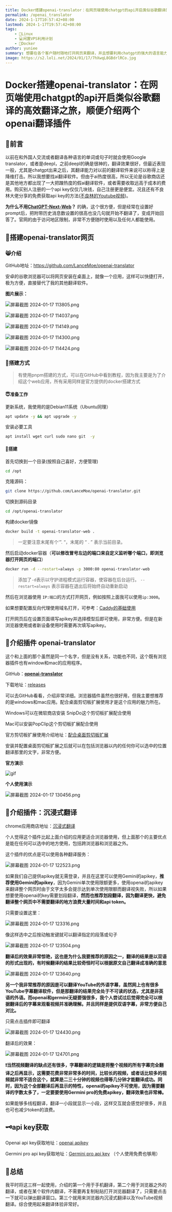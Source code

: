 ```yaml
---
title: Docker搭建openai-translator：在网页端使用chatgpt的api开启类似谷歌翻译的高效翻译之旅，顺便介绍两个openai翻译插件
permalink: /openai_translator
date: 2024-1-17T10:57:42+08:00
lastmod: 2024-1-17T19:57:42+08:00
tags: 
    - 🐘Linux
    - 💻闲置VPS利用计划
    - 🐋Docker
author: yuniee
summary: 想要在各个客户随时随地打开网页来翻译，并且想要利用chatgpt的强大的语言能力来帮你更准确自然的翻译，试试自托管一个网页翻译器。并且还有几个有意思的翻译插件值得了解一下。
image: https://s2.loli.net/2024/01/17/7hXwqL8GBdrlRCo.jpg
---
```


# Docker搭建openai-translator：在网页端使用chatgpt的api开启类似谷歌翻译的高效翻译之旅，顺便介绍两个openai翻译插件

<InArticleAdsense
    data-ad-client="ca-pub-5818850638223663"
    data-ad-slot="1327307385">
</InArticleAdsense>



## 🐙前言

以前在和外国人交流或者翻译各种语言的单词或句子时就会使用Google translator，或者是deepl，之前deepl的确是很神的，翻译效果很好，但最近表现一般，尤其是chatgpt出来之后，其翻译能力对以前的翻译软件来说可以称得上是降维打击。所以我想要找ai翻译软件。但由于ai热度很高，所以无论是谷歌商店还是其他地方都出现了一大把蹭热度的假ai翻译软件，或者需要收取远高于成本的费用。购买别人注册的一个api key仅仅几块钱，自己注册更是便宜。况且还有不良林大佬分享的免费获取api key的方法([不良林的Youtube视频](https://youtu.be/yndqfXr_qPg?si=6cOqlN9kgdr-ddYG))。



**为什么不用[ChatGPT-Next-Web](https://github.com/ChatGPTNextWeb/ChatGPT-Next-Web)？**          的确，这个很方便，但是经常在设置好prompt后，把附带历史消息数设置的很高也没几句就开始不翻译了，变成开始回答了。官网的由于访问地区限制，非常不方便随时使用以及任何人都能使用。

## 🦬搭建openai-translator网页

### 😸介绍

GitHub地址：https://github.com/LanceMoe/openai-translator

安卓的谷歌浏览器可以将网页安装在桌面上，就像一个应用，这样可以快捷打开，极为方便，直接替代了我的其他翻译软件。



**图片展示：**

![屏幕截图 2024-01-17 113805.png](https://s2.loli.net/2024/01/17/n2fDZbemAQk5hdP.png)



![屏幕截图 2024-01-17 114037.png](https://s2.loli.net/2024/01/17/xiUndzsIhaZ5LDC.png)



![屏幕截图 2024-01-17 114149.png](https://s2.loli.net/2024/01/17/XFVzA1Hsqi6ZkyG.png)



![屏幕截图 2024-01-17 114300.png](https://s2.loli.net/2024/01/17/5tsDSbBI3eRANJQ.png)



![屏幕截图 2024-01-17 114424.png](https://s2.loli.net/2024/01/17/xbuVe4tJ7ZQpMNn.png)

### 🐼搭建方式

> 有使用pnpm搭建的方式，可以在GitHub中看到教程，因为我主要是为了介绍这个web应用，所有采用同样是官方提供的docker搭建方式

#### 😇准备工作

更新系统，我使用的是Debian11系统（Ubuntu同理）

```bash
apt update -y && apt upgrade -y
```

安装必要工具

```bash
apt install wget curl sudo nano git  -y
```

#### 🚪搭建

首先切换到一个目录(按照自己喜好，方便管理)

```bash
cd /opt
```

克隆源码：

```bash
git clone https://github.com/LanceMoe/openai-translator.git
```

切换到源码目录

```bash
cd /opt/openai-translator
```

构建docker镜像

```bash
docker build -t openai-translator-web .
```

> 一定要注意末尾有个‘”. “，末尾的 “ . ” 表示当前目录。

然后启动docker容器（**可以修改冒号左边的端口来自定义监听哪个端口，即浏览器打开网页的端口**）

```bash
docker run -d --restart=always -p 3000:80 openai-translator-web
```

> 添加了`-d`表示以守护进程模式运行容器，使容器在后台运行。 `--restart=always` 表示容器在退出后将始终自动重新启动

然后在浏览器使用 `IP:端口`的方式打开网页，例如按照上面我可以使用`ip:3000`。

如果想要配置反向代理使用域名打开，可参考：[Caddy的基础使用](https://yunieebk.com/2023/07/30/caddy%E7%9A%84%E5%9F%BA%E7%A1%80%E4%BD%BF%E7%94%A8%EF%BC%8C%E4%B8%8B%E8%BD%BDcaddy%E5%B9%B6%E9%83%A8%E7%BD%B2%E5%8F%8D%E5%90%91%E4%BB%A3%E7%90%86%E5%92%8C%E8%87%AA%E5%8A%A8%E7%AD%BE%E5%8F%91-%E7%BB%AD%E6%9C%9Fssl-%E8%AF%81%E4%B9%A6/)



打开网页后在设置页面填写apikey并选择模型后即可使用，非常方便。但是在新浏览器使用或者新设备使用时需要再次填写apikey。

<InArticleAdsense
    data-ad-client="ca-pub-5818850638223663"
    data-ad-slot="1327307385">
</InArticleAdsense>



## 🐹介绍插件 openai-translator

这个和上面的那个虽然是同一个名字，但是没有关系，功能也不同，这个既有浏览器插件也有window和mac的应用程序。

GitHub：**[openai-translator](https://github.com/openai-translator/openai-translator)**

下载地址：[releases](https://github.com/openai-translator/openai-translator/releases)

可以去GitHub看看，介绍非常详细。浏览器插件虽然也很好用，但我主要想推荐的是windows和mac应用。配合桌面剪切板扩展使用才是这个应用的魅力所在。

Windows可以在微软商店安装 SnipDo这个剪切板扩展配合使用

Mac可以安装PopClip这个剪切板扩展配合使用

官方剪切板扩展使用介绍地址：[配合桌面剪切板扩展](https://github.com/openai-translator/openai-translator/blob/main/CLIP-EXTENSIONS.md)



安装并配置桌面剪切板扩展之后就可以在包括浏览器以内的任何你可以选中的位置翻译那里的文字，非常方便。

**官方演示**

![gif](https://user-images.githubusercontent.com/1206493/240358161-2788eb97-d00b-4808-aa86-a7fcfe3f71dd.gif)



**个人使用演示**

![屏幕截图 2024-01-17 130456.png](https://s2.loli.net/2024/01/17/KrBtXWhRgP2opSE.png)





## 🦔介绍插件：沉浸式翻译

chrome应用商店地址：[沉浸式翻译](https://chromewebstore.google.com/detail/%E6%B2%89%E6%B5%B8%E5%BC%8F%E7%BF%BB%E8%AF%91-%E5%8F%8C%E8%AF%AD%E5%AF%B9%E7%85%A7%E7%BD%91%E9%A1%B5%E7%BF%BB%E8%AF%91-pdf%E6%96%87%E6%A1%A3%E7%BF%BB%E8%AF%91/bpoadfkcbjbfhfodiogcnhhhpibjhbnh?pli=1)

个人觉得这个插件比起上面介绍的应用更适合浏览器使用，但上面那个的主要优点是能在任何可以选中的地方使用，包括跨浏览器和浏览器之外。

这个插件的优点是可以使用各种翻译服务：

![屏幕截图 2024-01-17 122523.png](https://s2.loli.net/2024/01/17/Tt75hXJkZipfP3s.png)

如果我们自己提供apikey就无需登录，并且在这里可以使用Gemini的apikey，**推荐使用Gemini的apikey**，因为Gemini单次使用限额更多，使用openai的apikey来翻译整个网页时由于文字太多会提示达到单次使用限额而翻译视失败，所以如果想要使用openai的key需要划段翻译，**然而也推荐划段翻译，因为翻译更快，避免翻译整个网页中不需要翻译的地方浪费大量时间和api token。**



只需要设置这里：

![屏幕截图 2024-01-17 123316.png](https://s2.loli.net/2024/01/17/qwRuxMFzK4ZJbyW.png)

像这样选中之后按动触发键就可以翻译指定的段落或句子

![屏幕截图 2024-01-17 123504.png](https://s2.loli.net/2024/01/17/lpMOQiEGfc82FJ9.png)

**翻译后的效果非常惊艳，这也是为什么我要推荐的原因之一，翻译的结果是以双语的形式出现的，有时候翻译的结果比较奇怪时可以根据原文自己翻译成准确的意思**

![屏幕截图 2024-01-17 123640.png](https://s2.loli.net/2024/01/17/CxXYfd59vqBerFa.png)



**另一个我非常推荐的原因是可以翻译YouTube的外语字幕，虽然网上也有很多YouTube字幕翻译软件，但是那翻译的结果完全处于不可读的状态，尤其是非英语的外语。而openai和germini无疑要强很多，我个人尝试过后觉得完全可以根据翻译后的字幕来观看视频并准确理解。并且同样是提供双语字幕，非常方便自己对比。**



只需点击插件即可翻译

![屏幕截图 2024-01-17 124430.png](https://s2.loli.net/2024/01/17/5VYi61T7WcDd4Gf.png)

翻译后的效果：

![屏幕截图 2024-01-17 124701.png](https://s2.loli.net/2024/01/17/u9YFbBxVwqn7jUr.png)



**❗当然视频翻译的缺点还有很多，字幕翻译的逻辑是将整个视频的所有字幕完全翻译之后再显示，这需要花费非常非常多的时间，比较长的视频，或者话比较多的视频就非常不适合这个，就算是二三十分钟的视频也得等几分钟才能翻译成功。同时，因为这个全部翻译后再显示的特性，openai的apikey不可使用，因为需要翻译的字数太多了，一定要要使用Germini pro的免费apikey，翻译效果也非常棒。**

如果能够多线程翻译，翻译一小段就显示一小段，这样交互就会感觉好很多，并且也可也减少token的浪费。



## 🗝️api key获取

Openai api key获取地址：[openai apikey](https://platform.openai.com/api-keys)

Germini pro api key获取地址：[Germini pro api key](https://makersuite.google.com/app/apikey)    （个人使用免费也够用）



## 🤑总结

我平时将这三样一起使用，介绍的第一个用于手机翻译，第二个用于浏览器之外的翻译，或者在某个软件内翻译，不需要再复制粘贴打开浏览器翻译了，只需要点击一下就可以弹出翻译窗口。第三个就用来浏览器内沉浸式翻译以及YouTube视频翻译。综合使用起来翻译体验非常好。

<InArticleAdsense
    data-ad-client="ca-pub-5818850638223663"
    data-ad-slot="1327307385">
</InArticleAdsense>
